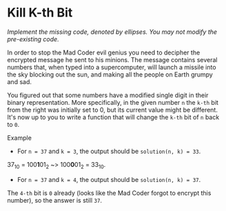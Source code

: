 # Kill K-th Bit

*Implement the missing code, denoted by ellipses. You may not modify the pre-existing code.*

In order to stop the Mad Coder evil genius you need to decipher the encrypted message he sent to his minions. The message contains several numbers that, when typed into a supercomputer, will launch a missile into the sky blocking out the sun, and making all the people on Earth grumpy and sad.

You figured out that some numbers have a modified single digit in their binary representation. More specifically, in the given number `n` the `k-th` bit from the right was initially set to 0, but its current value might be different. It's now up to you to write a function that will change the `k-th` bit of `n` back to `0`.

Example

* For `n = 37` and `k = 3`, the output should be `solution(n, k) = 33`.

37<sub>10</sub> = 100**1**01<sub>2</sub> ~> 100**0**01<sub>2</sub> = 33<sub>10</sub>.

* For `n = 37` and `k = 4`, the output should be `solution(n, k) = 37`.

The `4-th` bit is `0` already (looks like the Mad Coder forgot to encrypt this number), so the answer is still `37`.